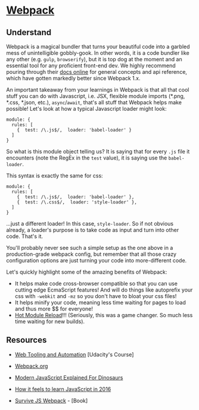 # [Webpack](https://webpack.js.org/concepts/)

## Understand

Webpack is a magical bundler that turns your beautiful code into a garbled mess of unintelligible gobbly-gook. In other words, it is a code bundler like any other (e.g. `gulp`, `browserify`), but it is top dog at the moment and an essential tool for any proficient front-end dev. We highly recommend pouring through their [docs online](https://webpack.js.org/concepts/) for general concepts and api reference, which have gotten markedly better since Webpack 1.x. 

An important takeaway from your learnings in Webpack is that all that cool stuff you can do with Javascript, i.e. JSX, flexible module imports (*.png, *.css, *.json, etc.), `async`/`await`, that's all stuff that Webpack helps make possible! Let's look at how a typical Javascript loader might look:

    module: { 
      rules: [ 
        {  test: /\.js$/,  loader: 'babel-loader' }
      ] 
    }

So what is this module object telling us? It is saying that for every `.js` file it encounters (note the RegEx in the `test` value), it is saying use the `babel-loader`.

This syntax is exactly the same for css:

    module: { 
      rules: [ 
        {  test: /\.js$/,  loader: 'babel-loader' },
        {  test: /\.css$/,  loader: 'style-loader' },
      ] 
    }

...just a different loader! In this case, `style-loader`. So if not obvious already, a loader's purpose is to take code as input and turn into other code. That's it.

You'll probably never see such a simple setup as the one above in a production-grade webpack config, but remember that all those crazy configuration options are just turning your code into more-different code. 

Let's quickly highlight some of the amazing benefits of Webpack:

- It helps make code cross-browser compatible so that you can use cutting edge EcmaScript features! And will do things like autoprefix your css with `-webkit` and `-mz` so you don't have to bloat your css files!
- It helps minify your code, meaning less time waiting for pages to load and thus more $$ for everyone!
- [Hot Module Reload](https://webpack.js.org/concepts/hot-module-replacement/)!!! (Seriously, this was a game changer. So much less time waiting for new builds).


## Resources

- [Web Tooling and Automation](https://in.udacity.com/course/web-tooling-automation--ud892) [Udacity's Course]

- [Webpack.org](https://webpack.js.org/concepts/)
- [Modern JavaScript Explained For Dinosaurs](https://medium.com/the-node-js-collection/modern-javascript-explained-for-dinosaurs-f695e9747b70)
- [How it feels to learn JavaScript in 2016](https://hackernoon.com/how-it-feels-to-learn-javascript-in-2016-d3a717dd577f)
- [Survive JS Webpack](https://survivejs.com/webpack/) - [Book]
